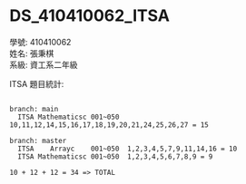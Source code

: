 ﻿# DS_410410062_ITSA  
學號: 410410062  
姓名: 張秉棋  
系級: 資工系二年級  

ITSA 題目統計:
```
  
branch: main  
  ITSA Mathematicsc 001~050  10,11,12,14,15,16,17,18,19,20,21,24,25,26,27 = 15  
  
branch: master  
  ITSA    Arrayc    001~050  1,2,3,4,5,7,9,11,14,16 = 10  
  ITSA Mathematicsc 001~050  1,2,3,4,5,6,7,8,9 = 9  
  
10 + 12 + 12 = 34 => TOTAL  
  
```  
